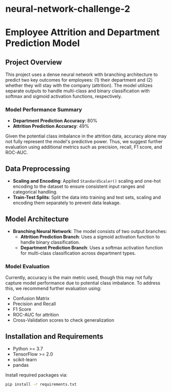 # neural-network-challenge-2

# Employee Attrition and Department Prediction Model

## Project Overview

This project uses a dense neural network with branching architecture to predict two key outcomes for employees: (1) their department and (2) whether they will stay with the company (attrition). The model utilizes separate outputs to handle multi-class and binary classification with softmax and sigmoid activation functions, respectively.

### Model Performance Summary

- **Department Prediction Accuracy**: 80%
- **Attrition Prediction Accuracy**: 49%

Given the potential class imbalance in the attrition data, accuracy alone may not fully represent the model's predictive power. Thus, we suggest further evaluation using additional metrics such as precision, recall, F1 score, and ROC-AUC.

## Data Preprocessing

- **Scaling and Encoding**: Applied `StandardScaler()` scaling and one-hot encoding to the dataset to ensure consistent input ranges and categorical handling.
- **Train-Test Splits**: Split the data into training and test sets, scaling and encoding them separately to prevent data leakage.

## Model Architecture

- **Branching Neural Network**: The model consists of two output branches:
  - **Attrition Prediction Branch**: Uses a sigmoid activation function to handle binary classification.
  - **Department Prediction Branch**: Uses a softmax activation function for multi-class classification across department types.

### Model Evaluation

Currently, accuracy is the main metric used, though this may not fully capture model performance due to potential class imbalance. To address this, we recommend further evaluation using:

- Confusion Matrix
- Precision and Recall
- F1 Score
- ROC-AUC for attrition
- Cross-Validation scores to check generalization

## Installation and Requirements

- Python >= 3.7
- TensorFlow >= 2.0
- scikit-learn
- pandas

Install required packages via:

```bash
pip install -r requirements.txt
```
